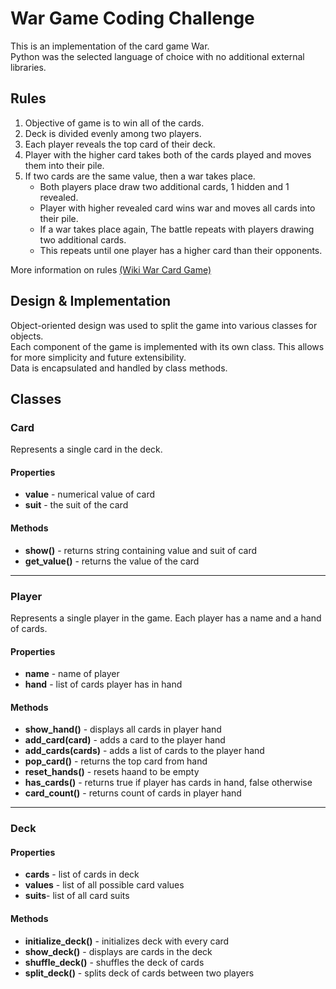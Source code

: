 # War Game Coding Challenge
This is an implementation of the card game War.   
Python was the selected language of choice with no additional external libraries.


## Rules
1. Objective of game is to win all of the cards.
2. Deck is divided evenly among two players.
3. Each player reveals the top card of their deck.
4. Player with the higher card takes both of the cards played and moves them into their pile.
5. If two cards are the same value, then a war takes place.
    * Both players place draw two additional cards, 1 hidden and 1 revealed.
    * Player with higher revealed card wins war and moves all cards into their pile. 
    * If a war takes place again, The battle repeats with players drawing two additional cards.
    * This repeats until one player has a higher card than their opponents. 

More information on rules [(Wiki War Card Game)](https://en.wikipedia.org/wiki/War_(card_game))

## Design & Implementation
Object-oriented design was used to split the game into various classes for objects.   
Each component of the game is implemented with its own class. This allows for more simplicity and future extensibility.   
Data is encapsulated  and handled by class methods. 

## Classes

### Card
Represents a single card in the deck. 

#### Properties
* **value** - numerical value of card
* **suit** - the suit of the card

#### Methods
* **show()** - returns string containing value and suit of card
* **get_value()** - returns the value of the card

---

### Player
Represents a single player in the game. Each player has a name and a hand of cards. 

#### Properties
* **name** - name of player
* **hand** - list of cards player has in hand

#### Methods
* **show_hand()** - displays all cards in player hand
* **add_card(card)** - adds a card to the player hand
* **add_cards(cards)** - adds a list of cards to the player hand
* **pop_card()** - returns the top card from hand 
* **reset_hands()** - resets haand to be empty
* **has_cards()** - returns true if player has cards in hand, false otherwise 
* **card_count()** - returns count of cards in player hand

--- 

### Deck

#### Properties   
* **cards** - list of cards in deck
* **values** - list of all possible card values
* **suits**- list of all card suits

#### Methods
* **initialize_deck()** - initializes deck with every card
* **show_deck()** - displays are cards in the deck
* **shuffle_deck()** - shuffles the deck of cards
* **split_deck()** - splits deck of cards between two players

